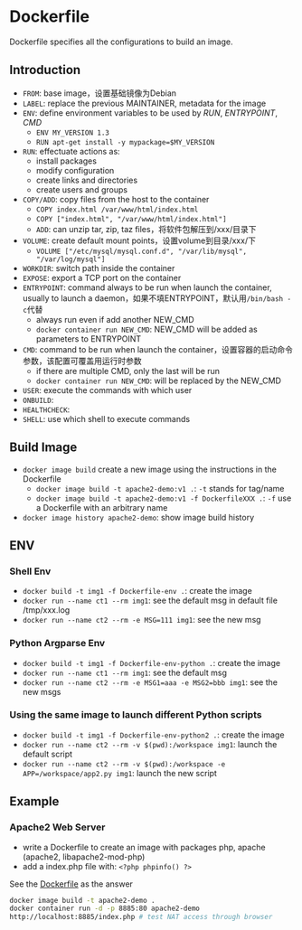 # Dockerfile
Dockerfile specifies all the configurations to build an image.


## Introduction
- `FROM`: base image，设置基础镜像为Debian
- `LABEL`: replace the previous MAINTAINER, metadata for the image
- `ENV`: define environment variables to be used by *RUN*, *ENTRYPOINT*, *CMD*
  - `ENV MY_VERSION 1.3`
  - `RUN apt-get install -y mypackage=$MY_VERSION`
- `RUN`: effectuate actions as:  
  - install packages
  - modify configuration
  - create links and directories
  - create users and groups
- `COPY/ADD`: copy files from the host to the container
  - `COPY index.html /var/www/html/index.html`
  - `COPY ["index.html", "/var/www/html/index.html"]`
  - `ADD`: can unzip tar, zip, taz files，将软件包解压到/xxx/目录下
- `VOLUME`: create default mount points，设置volume到目录/xxx/下
  - `VOLUME ["/etc/mysql/mysql.conf.d", "/var/lib/mysql", "/var/log/mysql"]`
- `WORKDIR`: switch path inside the container
- `EXPOSE`: export a TCP port on the container
- `ENTRYPOINT`: command always to be run when launch the container, usually to launch a daemon，如果不填ENTRYPOINT，默认用`/bin/bash -c`代替
  - always run even if add another NEW_CMD
  - `docker container run NEW_CMD`: NEW_CMD will be added as parameters to ENTRYPOINT
- `CMD`: command to be run when launch the container，设置容器的启动命令参数，该配置可覆盖用运⾏时参数
  - if there are multiple CMD, only the last will be run 
  - `docker container run NEW_CMD`: will be replaced by the NEW_CMD
- `USER`: execute the commands with which user
- `ONBUILD`:
- `HEALTHCHECK`: 
- `SHELL`: use which shell to execute commands


## Build Image
- `docker image build` create a new image using the instructions in the Dockerfile
  - `docker image build -t apache2-demo:v1 .`: `-t` stands for tag/name 
  - `docker image build -t apache2-demo:v1 -f DockerfileXXX .`: `-f` use a Dockerfile with an arbitrary name
- `docker image history apache2-demo`: show image build history 


## ENV
### Shell Env
- `docker build -t img1 -f Dockerfile-env .`: create the image
- `docker run --name ct1 --rm img1`: see the default msg in default file /tmp/xxx.log
- `docker run --name ct2 --rm -e MSG=111 img1`: see the new msg

### Python Argparse Env
- `docker build -t img1 -f Dockerfile-env-python .`: create the image
- `docker run --name ct1 --rm img1`: see the default msg
- `docker run --name ct2 --rm -e MSG1=aaa -e MSG2=bbb img1`: see the new msgs

### Using the same image to launch different Python scripts
- `docker build -t img1 -f Dockerfile-env-python2 .`: create the image
- `docker run --name ct2 --rm -v $(pwd):/workspace img1`: launch the default script
- `docker run --name ct2 --rm -v $(pwd):/workspace -e APP=/workspace/app2.py img1`: launch the new script


## Example
### Apache2 Web Server
- write a Dockerfile to create an image with packages php, apache (apache2, libapache2-mod-php)
- add a index.php file with: `<?php phpinfo() ?>`

See the [Dockerfile](Dockerfile) as the answer
```bash
docker image build -t apache2-demo .
docker container run -d -p 8885:80 apache2-demo
http://localhost:8885/index.php # test NAT access through browser
```
